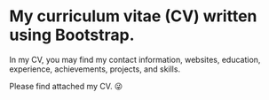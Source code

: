 # My curriculum vitae (CV) written using Bootstrap. 
In my CV, you may find my contact information, websites, education, experience, achievements, projects, and skills.

Please find attached my CV. 😜
